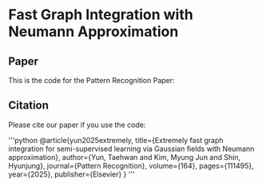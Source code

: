 # Fast Graph Integration with Neumann Approximation
## Paper
This is the code for the Pattern Recognition Paper: 

## Citation
Please cite our paper if you use the code:  

'''python
@article{yun2025extremely,
  title={Extremely fast graph integration for semi-supervised learning via Gaussian fields with Neumann approximation},
  author={Yun, Taehwan and Kim, Myung Jun and Shin, Hyunjung},
  journal={Pattern Recognition},
  volume={164},
  pages={111495},
  year={2025},
  publisher={Elsevier}
}
'''
